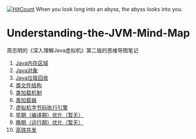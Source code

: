 [![HitCount](http://hits.dwyl.io/fatmanhappycode/Understanding-the-JVM-Mind-Map.svg)](http://hits.dwyl.io/fatmanhappycode/Understanding-the-JVM-Mind-Map) When you look long into an abyss, the abyss looks into you.
# Understanding-the-JVM-Mind-Map
周志明的《深入理解Java虚拟机》第二版的思维导图笔记

1. [Java内存区域](https://github.com/fatmanhappycode/Understanding-the-JVM-Mind-Map/tree/master/Java%E5%86%85%E5%AD%98%E5%8C%BA%E5%9F%9F)
2. [Java对象](https://github.com/fatmanhappycode/Understanding-the-JVM-Mind-Map/tree/master/Java%E5%AF%B9%E8%B1%A1)
3. [Java垃圾回收](https://github.com/fatmanhappycode/Understanding-the-JVM-Mind-Map/blob/master/Java%E5%9E%83%E5%9C%BE%E5%9B%9E%E6%94%B6/GC.md)
4. [类文件结构](https://github.com/fatmanhappycode/Understanding-the-JVM-Mind-Map/tree/master/%E7%B1%BB%E6%96%87%E4%BB%B6%E7%BB%93%E6%9E%84)
5. [类加载机制](https://github.com/fatmanhappycode/Understanding-the-JVM-Mind-Map/tree/master/%E7%B1%BB%E5%8A%A0%E8%BD%BD%E6%9C%BA%E5%88%B6)
6. [类加载器](https://github.com/fatmanhappycode/Understanding-the-JVM-Mind-Map/tree/master/%E7%B1%BB%E5%8A%A0%E8%BD%BD%E5%99%A8)
7. [虚拟机字节码执行引擎](https://github.com/fatmanhappycode/Understanding-the-JVM-Mind-Map/tree/master/%E8%99%9A%E6%8B%9F%E6%9C%BA%E5%AD%97%E8%8A%82%E7%A0%81%E6%89%A7%E8%A1%8C%E5%BC%95%E6%93%8E)
8. [早期（编译期）优化（暂无）]()
9. [晚期（运行期）优化（暂无）]()
10. [高效并发](https://github.com/fatmanhappycode/Understanding-the-JVM-Mind-Map/tree/master/%E9%AB%98%E6%95%88%E5%B9%B6%E5%8F%91)
